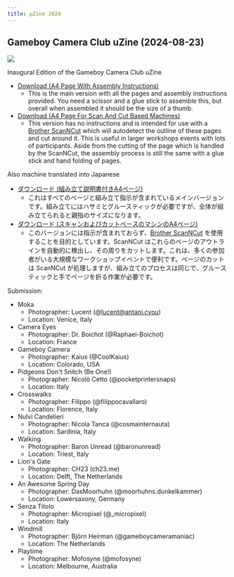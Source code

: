 ```yaml
---
title: μZine 2024
---
```


## Gameboy Camera Club uZine (2024-08-23)

![](/2024-08-23_uZineDithered.png)

Inaugural Edition of the Gameboy Camera Club uZine

* [Download (A4 Page With Assembly Instructions)](/2024-08-23_GameboyCameraClub_uZine.pdf)
    - This is the main version with all the pages and assembly instructions provided. You need a scissor and a glue stick to assemble this, but overall when assembled it should be the size of a thumb.
* [Download (A4 Page For Scan And Cut Based Machines)](/2024-08-23_GameboyCameraClub_uZine_ScanAndCut.pdf)
    - This version has no instructions and is intended for use with a [Brother ScanNCut](https://www.brother.com.au/en/scanncuts/all-scanncuts) which will autodetect the outline of these pages and cut around it. This is useful in larger workshops events with lots of participants. Aside from the cutting of the page which is handled by the ScanNCut, the assembly process is still the same with a glue stick and hand folding of pages.

Also machine translated into Japanese

* [ダウンロード (組み立て説明書付きA4ページ)](/2024-08-23_GameboyCameraClub_uZine_jp.pdf)
    - これはすべてのページと組み立て指示が含まれているメインバージョンです。組み立てにはハサミとグルースティックが必要ですが、全体が組み立てられると親指のサイズになります。
* [ダウンロード (スキャンおよびカットベースのマシンのA4ページ)](/2024-08-23_GameboyCameraClub_uZine_jp_ScanAndCut.pdf)
    - このバージョンには指示が含まれておらず、[Brother ScanNCut](https://www.brother.com.au/en/scanncuts/all-scanncuts) を使用することを目的としています。ScanNCut はこれらのページのアウトラインを自動的に検出し、その周りをカットします。これは、多くの参加者がいる大規模なワークショップイベントで便利です。ページのカットは ScanNCut が処理しますが、組み立てのプロセスは同じで、グルースティックと手でページを折る作業が必要です。

Submission:

* Moka 
    - Photographer: Lucent (@lucent@antani.cyou) 
    - Location: Venice, Italy
* Camera Eyes
    - Photographer: Dr. Boichot (@Raphael-Boichot)
    - Location: France
* Gameboy Camera
    - Photographer: Kaius (@CoolKaius)
    - Location: Colorado, USA
* Pidgeons Don't Snitch (Be One!)
    - Photographer: Nicolò Cetto (@pocketprintersnaps)
    - Location: Italy
* Crosswalks
    - Photographer: Filippo (@filippocavallaro)
    - Location: Florence, Italy
* Nulvi Candelieri
    - Photographer: Nicola Tanca (@cosmainternauta)
    - Location: Sardinia, Italy
* Walking
    - Photographer: Baron Unread (@baronunread)
    - Location: Triest, Italy
* Lion's Gate
    - Photographer: CH23 (ch23.me)
    - Location: Delft, The Netherlands
* An Awesome Spring Day
    - Photographer: DasMoorhuhn (@moorhuhns.dunkelkammer)
    - Location: Lowersaxony, Germany
* Senza Titolo
    - Photographer: Micropixel (@_micropixel)
    - Location: Italy
* Windmill
    - Photographer: Björn Heirman (@gameboycameramaniac)
    - Location: The Netherlands
* Playtime
    - Photographer: Mofosyne (@mofosyne)
    - Location: Melbourne, Australia

